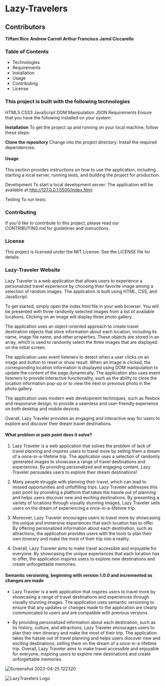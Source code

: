 # Lazy-Travelers

## Contributors

**Tiffani Rice**
**Andrew Carroll**
**Arthur Francisco**
**Jared Ciccarello**

### Table of Contents

* Technologies
* Requirements
* Installation
* Usage
* Contributing
* License

### This project is built with the following technologies

HTML5
CSS3
JavaScript
DOM Manipulation
JSON
Requirements
Ensure that you have the following installed on your system:

**Installation**
To get the project up and running on your local machine, follow these steps:

**Clone the repository**
Change into the project directory:
Install the required dependencies:

#### Usage

This section provides instructions on how to use the application, including starting a local server, running tests, and building the project for production.

Development
To start a local development server:
The application will be available at http://127.0.0.1:5500/index.html

Testing
To run tests:

### Contributing

If you'd like to contribute to this project, please read our CONTRIBUTING.md for guidelines and instructions.

### License

This project is licensed under the MIT License. See the LICENSE file for details.

### Lazy-Traveler Website

Lazy Traveler is a web application that allows users to experience a personalized travel experience by choosing their favorite image among a selection of random images. The application is built using HTML, CSS, and JavaScript.

To get started, simply open the index.html file in your web browser. You will be presented with three randomly selected images from a list of available locations. Clicking on an image will display three photo gallery.

The application uses an object-oriented approach to create travel destination objects that store information about each location, including its name, image file name, and other properties. These objects are stored in an array, which is used to randomly select the three images that are displayed on the initial screen.

The application uses event listeners to detect when a user clicks on an image and button to reset or show result. When an image is clicked, the corresponding location information is displayed using DOM manipulation to update the content of the page dynamically. The application also uses event listeners to provide interactive functionality, such as the ability to close the location information pop-up or to view the next or previous photo in the photo gallery.

The application uses modern web development techniques, such as flexbox and responsive design, to provide a seamless and user-friendly experience on both desktop and mobile devices.

Overall, Lazy Traveler provides an engaging and interactive way for users to explore and discover their dream travel destinations.

#### What problem or pain point does it solve?  

1. Lazy Traveler is a web application that solves the problem of lack of travel planning and inspires users to travel more by selling them a dream of a once-in-a-lifetime trip. The application uses a selection of randomly generated images to showcase a range of travel destinations and experiences. By providing personalized and engaging content, Lazy Traveler persuades users to explore their dream destinations!

2. Many people struggle with planning their travel, which can lead to missed opportunities and unfulfilling trips. Lazy Traveler addresses this pain point by providing a platform that takes the hassle out of planning and helps users discover new and exciting destinations. By presenting a variety of locations through visually stunning images, Lazy Traveler sells users on the dream of experiencing a once-in-a-lifetime trip.

3. Moreover, Lazy Traveler encourages users to travel more by showcasing the unique and immersive experiences that each location has to offer. By offering personalized information about each destination, such as attractions, the application provides users with the tools to plan their own itinerary and make the most of their trip into a reality.

4. Overall, Lazy Traveler aims to make travel accessible and enjoyable for everyone. By showcasing the unique experiences that each location has to offer, the application inspires users to explore new destinations and create unforgettable memories.

#### Semantic versioning, beginning with version 1.0.0 and incremented as changes are made

* Lazy Traveler is a web application that inspires users to travel more by showcasing a range of travel destinations and experiences through visually stunning images. The application uses semantic versioning to ensure that any updates or changes made to the application are clearly communicated to users and are compatible with previous versions.

* By providing personalized information about each destination, such as its history, culture, and attractions, Lazy Traveler encourages users to plan their own itinerary and make the most of their trip. The application takes the hassle out of travel planning and helps users discover new and exciting destinations, selling them on the dream of a once-in-a-lifetime trip. Overall, Lazy Traveler aims to make travel accessible and enjoyable for everyone, inspiring users to explore new destinations and create unforgettable memories.


![Screenshot 2023-04-25 122320](https://user-images.githubusercontent.com/126429063/234956378-5da3b543-9847-4083-a546-613b2f808f3f.png)

![LazyTravelers Logo](https://user-images.githubusercontent.com/126429063/234958670-f6f8b127-98c9-47ad-91e8-38d85a94561e.png)